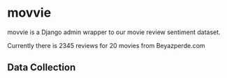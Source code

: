 movvie
======

movvie is a Django admin wrapper to our movie review sentiment dataset.

Currently there is 2345 reviews for 20 movies from Beyazperde.com 

## Data Collection


